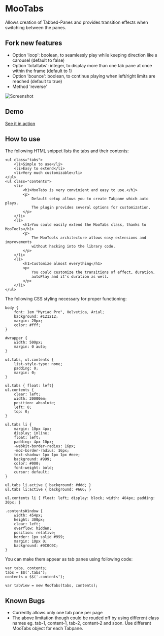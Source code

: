 MooTabs
===========

Allows creation of Tabbed-Panes and provides transition effects when
switching between the panes.

Fork new features
-----------------
* Option 'loop': boolean, to seamlessly play while keeping direction like a carousel (default to false)
* Option 'totaltabs': integer, to display more than one tab pane at once within the frame (default to 1)
* Option 'bounce': boolean, to continue playing when left/right limits are reached (default to true)
* Method 'reverse'

![Screenshot](http://nayaab.github.com/MooTabs/screenshot.png)

Demo
----------

[See it in action](http://nayaab.github.com/MooTabs/)

How to use
----------

The following HTML snippet lists the tabs and their contents:

    <ul class="tabs">
        <li>Simple to use</li>
        <li>Easy to extend</li>
        <li>Very much customizable</li>
    </ul>
    <ul class="contents">
        <li>
            <h1>MooTabs is very convinient and easy to use.</h1>
            <p>
                Default setup allows you to create Tabpane which auto plays.
                The plugin provides several options for customization.
            </p>
        </li>
        <li>
            <h1>You could easily extend the MooTabs class, thanks to MooTools</h1>
            <p>
                The MooTools architecture allows easy extensions and improvements
                without hacking into the library code.
            </p>
        </li>
        <li>
            <h1>Customize almost everything</h1>
            <p>
                You could customize the transitions of effect, duration,
                autoPlay and it's duration as well.
            </p>
        </li>
    </ul>

The following CSS styling necessary for proper functioning:

    body {
        font: 1em "Myriad Pro", Helvetica, Arial;
        background: #121212;
        margin: 20px;
        color: #fff;
    }

    #wrapper {
        width: 500px;
        margin: 0 auto;
    }

    ul.tabs, ul.contents {
        list-style-type: none;
        padding: 0;
        margin: 0;
    }

    ul.tabs { float: left}
    ul.contents {
        clear: left;
        width: 20000em;
        position: absolute;
        left: 0;
        top: 0;
    }

    ul.tabs li {
        margin: 10px 4px;
        display: inline;
        float: left;
        padding: 4px 10px;
        -webkit-border-radius: 16px;
        -moz-border-radius: 16px;
        text-shadow: 1px 1px 1px #eee;
        background: #999;
        color: #000;
        font-weight: bold;
        cursor: default;
    }

    ul.tabs li.active { background: #ddd; }
    ul.tabs li:active { background: #666; }

    ul.contents li { float: left; display: block; width: 404px; padding: 20px; }

    .contentsWindow {
        width: 454px;
        height: 300px;
        clear: left;
        overflow: hidden;
        position: relative;
        border: 1px solid #999;
        margin: 10px 0;
        background: #0C0C0C;
    }


You can make them appear as tab panes using following code:

    var tabs, contents;
    tabs = $$('.tabs');
    contents = $$('.contents');

    var tabView = new MooTabs(tabs, contents);

Known Bugs
----------
* Currently allows only one tab pane per page
* The above limitation though could be rouded off by using different class names
  eg. tab-1, content-1, tab-2, content-2 and soon.
  Use different MooTabs object for each Tabpane.
